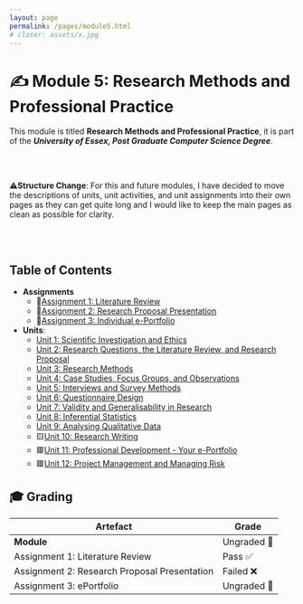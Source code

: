 ```yaml
---
layout: page
permalink: /pages/module5.html
# closer: assets/x.jpg
---
```


# ✍️ Module 5: Research Methods and Professional Practice

This module is titled **Research Methods and Professional Practice**, it is part of the ***University of Essex, Post Graduate Computer Science Degree***.

<br/>
<br/>

⚠️**Structure Change**: For this and future modules, I have decided to move the descriptions of units, unit activities, and unit assignments into their own pages as they can get quite long and I would like to keep the main pages as clean as possible for clarity.

<br/>
<br/>

## Table of Contents

- **Assignments**
  - 📃[Assignment 1: Literature Review](/pages/module5/assignment1/m5a1.html)
  - 📃[Assignment 2: Research Proposal Presentation](/pages/module5/assignment2/m5a2.html)
  - 📃[Assignment 3: Individual e-Portfolio](/pages/module5/assignment3/m5a3.html)
- **Units**:
  - [Unit 1: Scientific Investigation and Ethics](/pages/module5/unit-assignments/unit1/m5u1.html)
  - [Unit 2: Research Questions, the Literature Review, and Research Proposal](/pages/module5/unit-assignments/unit2/m5u2.html)
  - [Unit 3: Research Methods](/pages/module5/unit-assignments/unit3/m5u3.html)
  - [Unit 4: Case Studies, Focus Groups, and Observations](/pages/module5/unit-assignments/unit4/m5u4.html)
  - [Unit 5: Interviews and Survey Methods](/pages/module5/unit-assignments/unit5/m5u5.html)
  - [Unit 6: Questionnaire Design](/pages/module5/unit-assignments/unit6/m5u6.html)
  - [Unit 7: Validity and Generalisability in Research](/pages/module5/unit-assignments/unit7/m5u7.html)
  - [Unit 8: Inferential Statistics](/pages/module5/unit-assignments/unit8/m5u8.html)
  - [Unit 9: Analysing Qualitative Data](/pages/module5/unit-assignments/unit9/m5u9.html)
  - 🟨[Unit 10: Research Writing](/pages/module5/unit-assignments/unit10/m5u10.html)
  - 🟥[Unit 11: Professional Development - Your e-Portfolio](/pages/module5/unit-assignments/unit11/m5u11.html)
  - 🟥[Unit 12: Project Management and Managing Risk](/pages/module5/unit-assignments/unit12/m5u12.html)

## 🎓 Grading

| Artefact                           | Grade                |
| ---------------------------------- | -------------------- |
| **Module** | Ungraded 🚧 |
| Assignment 1: Literature Review | Pass ✅ |
| Assignment 2: Research Proposal Presentation | Failed ❌ |
| Assignment 3: ePortfolio | Ungraded 🚧 |  

